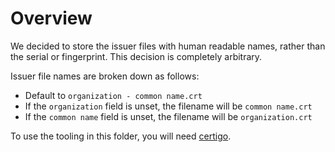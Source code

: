 # Overview

We decided to store the issuer files with human readable names, rather than the serial or fingerprint. This decision is completely arbitrary.

Issuer file names are broken down as follows:

* Default to `organization - common name.crt`
* If the `organization` field is unset, the filename will be `common name.crt`
* If the `common name` field is unset, the filename will be `organization.crt`

To use the tooling in this folder, you will need [certigo](https://github.com/square/certigo).
